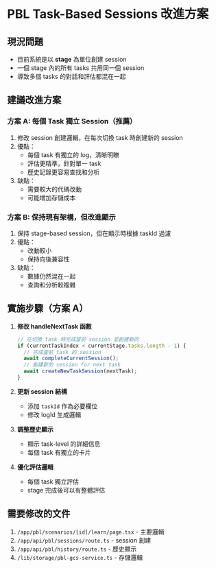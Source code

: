 # PBL Task-Based Sessions 改進方案

## 現況問題
- 目前系統是以 **stage** 為單位創建 session
- 一個 stage 內的所有 tasks 共用同一個 session
- 導致多個 tasks 的對話和評估都混在一起

## 建議改進方案

### 方案 A: 每個 Task 獨立 Session（推薦）
1. 修改 session 創建邏輯，在每次切換 task 時創建新的 session
2. 優點：
   - 每個 task 有獨立的 log，清晰明瞭
   - 評估更精準，針對單一 task
   - 歷史記錄更容易查找和分析
3. 缺點：
   - 需要較大的代碼改動
   - 可能增加存儲成本

### 方案 B: 保持現有架構，但改進顯示
1. 保持 stage-based session，但在顯示時根據 taskId 過濾
2. 優點：
   - 改動較小
   - 保持向後兼容性
3. 缺點：
   - 數據仍然混在一起
   - 查詢和分析較複雜

## 實施步驟（方案 A）

1. **修改 handleNextTask 函數**
   ```typescript
   // 在切換 task 時完成當前 session 並創建新的
   if (currentTaskIndex < currentStage.tasks.length - 1) {
     // 完成當前 task 的 session
     await completeCurrentSession();
     // 創建新的 session for next task
     await createNewTaskSession(nextTask);
   }
   ```

2. **更新 session 結構**
   - 添加 `taskId` 作為必要欄位
   - 修改 logId 生成邏輯

3. **調整歷史顯示**
   - 顯示 task-level 的詳細信息
   - 每個 task 有獨立的卡片

4. **優化評估邏輯**
   - 每個 task 獨立評估
   - stage 完成後可以有整體評估

## 需要修改的文件
1. `/app/pbl/scenarios/[id]/learn/page.tsx` - 主要邏輯
2. `/app/api/pbl/sessions/route.ts` - session 創建
3. `/app/api/pbl/history/route.ts` - 歷史顯示
4. `/lib/storage/pbl-gcs-service.ts` - 存儲邏輯